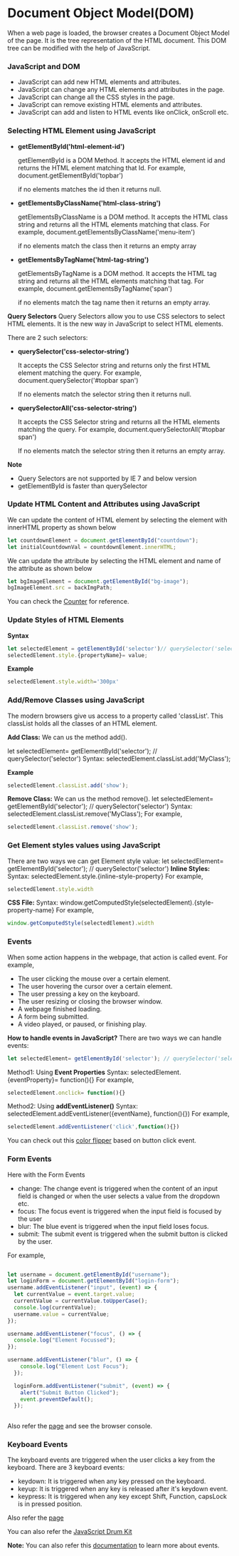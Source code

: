 # Document Object Model(DOM)

When a web page is loaded, the browser creates a Document Object Model of the page. It is the tree representation of the HTML document. This DOM tree can be modified with the help of JavaScript.
### JavaScript and DOM

- JavaScript can add new HTML elements and attributes.
- JavaScript can change any HTML elements and attributes in the page.
- JavaScript can change all the CSS styles in the page.
- JavaScript can remove existing HTML elements and attributes.
- JavaScript can add and listen to HTML events like onClick, onScroll etc.

### Selecting HTML Element using JavaScript
- **getElementById('html-element-id')**
  
  getElementById is a DOM Method. It accepts the HTML element id and returns the HTML element matching that Id.
  For example, document.getElementById('topbar')
  
  if no elements matches the id then it returns null.

- **getElementsByClassName('html-class-string')**
  
  getElementsByClassName is a DOM method. It accepts the HTML class string and returns all the HTML elements matching that class.
  For example, document.getElementsByClassName('menu-item')
  
  if no elements match the class then it returns an empty array

- **getElementsByTagName('html-tag-string')** 
  
  getElementsByTagName is a DOM method. It accepts the HTML tag string and returns all the HTML elements matching that tag.
  For example, document.getElementsByTagName('span')

  if no elements match the tag name then it returns an empty array.
 
**Query Selectors**
Query Selectors allow you to use CSS selectors to select HTML elements. It is the new way in JavaScript to select HTML elements.

There are 2 such selectors:
- **querySelector('css-selector-string')**
  
  It accepts the CSS Selector string and returns only the first HTML element matching the query.
  For example, document.querySelector('#topbar span')

  If no elements match the selector string then it returns null.

- **querySelectorAll('css-selector-string')**

  It accepts the CSS Selector string and returns all the HTML elements matching the query.
  For example, document.querySelectorAll('#topbar span')

  If no elements match the selector string then it returns an empty array.

**Note**
- Query Selectors are not supported by IE 7 and below version
- getElementById is faster than querySelector

### Update HTML Content and Attributes using JavaScript
We can update the content of HTML element by selecting the element with innerHTML property as shown below
```javascript
let countdownElement = document.getElementById("countdown");
let initialCountdownVal = countdownElement.innerHTML;
```
We can update the attribute by selecting the HTML element and name of the attribute as shown below
```javascript
let bgImageElement = document.getElementById("bg-image");
bgImageElement.src = backImgPath;
```
You can check the [Counter](https://praveenoruganti.github.io/praveenoruganti-js/8_Document%20Object%20Model(DOM)/2_Update%20HTML%20Content_Attributes_Styles) for reference.

### Update Styles of HTML Elements
**Syntax**
```javascript
let selectedElement = getElementById('selector')// querySelector('selector)
selectedElement.style.{propertyName}= value;
```
**Example**
```javascript
selectedElement.style.width='300px'
```
### Add/Remove Classes using JavaScript
The modern browsers give us access to a property called 'classList'. This classList holds all the classes of an HTML element.

**Add Class:**
We can us the method add().

let selectedElement= getElementById('selector'); // querySelector('selector')
Syntax: selectedElement.classList.add('MyClass');

**Example**
```javascript
selectedElement.classList.add('show');
```
**Remove Class:**
We can us the method remove().
let selectedElement= getElementById('selector'); // querySelector('selector')
Syntax: selectedElement.classList.remove('MyClass');
For example,
```javascript
selectedElement.classList.remove('show');
```
### Get Element styles values using JavaScript
There are two ways we can get Element style value:
let selectedElement= getElementById('selector'); // querySelector('selector')
**Inline Styles:**
Syntax: selectedElement.style.{inline-style-property}
For example,
```javascript
selectedElement.style.width
```
**CSS File:**
Syntax: window.getComputedStyle(selectedElement).{style-property-name}
For example,
```javascript
window.getComputedStyle(selectedElement).width
```
### Events
When some action happens in the webpage, that action is called event.
For example,
- The user clicking the mouse over a certain element.
- The user hovering the cursor over a certain element.
- The user pressing a key on the keyboard.
- The user resizing or closing the browser window.
- A webpage finished loading.
- A form being submitted.
- A video played, or paused, or finishing play.

**How to handle events in JavaScript?**
There are two ways we can handle events:
```javascript
let selectedElement= getElementById('selector'); // querySelector('selector)
```
Method1: Using **Event Properties**
Syntax: selectedElement.{eventProperty}= function(){}
For example,
```javascript
selectedElement.onclick= function(){}
```
Method2: Using **addEventListener()**
Syntax: selectedElement.addEventListener({eventName}, function(){})
For example,
```javascript
selectedElement.addEventListener('click',function(){})
```
You can check out this [color flipper](https://praveenoruganti.github.io/praveenoruganti-js/8_Document%20Object%20Model(DOM)/3_Events/1_Intro%20to%20Events) based on button click event.

### Form Events
Here with the Form Events
- change: The change event is triggered when the content of an input field is changed or when the user selects a value from the dropdown etc.
- focus: The focus event is triggered when the input field is focused by the user
- blur: The blue event is triggered when the input field loses focus.
- submit: The submit event is triggered when the submit button is clicked by the user.

For example,

```javascript

let username = document.getElementById("username");
let loginForm = document.getElementById("login-form");
username.addEventListener("input", (event) => {
  let currentValue = event.target.value;
  currentValue = currentValue.toUpperCase();
  console.log(currentValue);
  username.value = currentValue;
});

username.addEventListener("focus", () => {
  console.log("Element Focussed");
});

username.addEventListener("blur", () => {
    console.log("Element Lost Focus");
  });

  loginForm.addEventListener("submit", (event) => {
    alert("Submit Button Clicked");
    event.preventDefault();
  });
  
```

Also refer the [page](https://praveenoruganti.github.io/praveenoruganti-js/8_Document%20Object%20Model(DOM)/3_Events/2_Form%20Events) and see the browser console.

### Keyboard Events
The keyboard events are triggered when the user clicks a key from the keyboard.
There are 3 keyboard events:
- keydown: It is triggered when any key pressed on the keyboard.
- keyup: It is triggered when any key is released after it's keydown event.
- keypress: It is triggered when any key except Shift, Function, capsLock is in pressed position.

Also refer the [page](https://praveenoruganti.github.io/praveenoruganti-js/8_Document%20Object%20Model(DOM)/3_Events/3_Keyboard%20Events)

You can also refer the [JavaScript Drum Kit](https://praveenoruganti.github.io/praveenoruganti-js/0_Projects/praveenoruganti-drum-kit)


**Note:** You can also refer this [documentation](https://developer.mozilla.org/en-US/docs/Web/Events) to learn more about events.